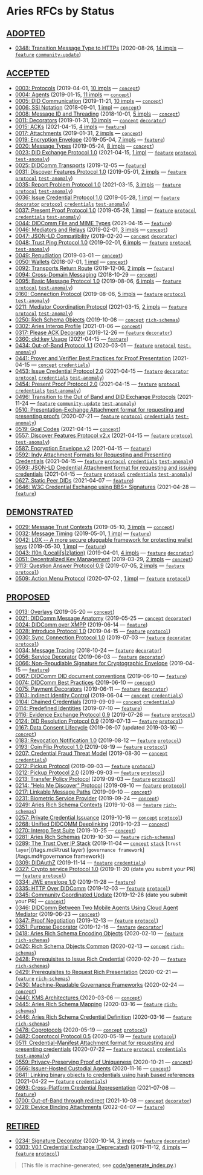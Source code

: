 # Aries RFCs by Status

## [ADOPTED](README.md#adopted)
* [0348: Transition Message Type to HTTPs](features/0348-transition-msg-type-to-https/README.md) (2020-08-26, [14 impls](features/0348-transition-msg-type-to-https/README.md#implementations) &mdash; [`feature`](/tags.md#feature) [`community-update`](/tags.md#community-update))

## [ACCEPTED](README.md#accepted)
* [0003: Protocols](concepts/0003-protocols/README.md) (2019-04-01, [10 impls](concepts/0003-protocols/README.md#implementations) &mdash; [`concept`](/tags.md#concept))
* [0004: Agents](concepts/0004-agents/README.md) (2019-01-15, [11 impls](concepts/0004-agents/README.md#implementations) &mdash; [`concept`](/tags.md#concept))
* [0005: DID Communication](concepts/0005-didcomm/README.md) (2019-11-21, [10 impls](concepts/0005-didcomm/README.md#implementations) &mdash; [`concept`](/tags.md#concept))
* [0006: SSI Notation](concepts/0006-ssi-notation/README.md) (2018-09-01, [1 impl](concepts/0006-ssi-notation/README.md#implementations) &mdash; [`concept`](/tags.md#concept))
* [0008: Message ID and Threading](concepts/0008-message-id-and-threading/README.md) (2018-10-01, [5 impls](concepts/0008-message-id-and-threading/README.md#implementations) &mdash; [`concept`](/tags.md#concept))
* [0011: Decorators](concepts/0011-decorators/README.md) (2019-01-31, [10 impls](concepts/0011-decorators/README.md#implementations) &mdash; [`concept`](/tags.md#concept) [`decorator`](/tags.md#decorator))
* [0015: ACKs](features/0015-acks/README.md) (2021-04-15, [4 impls](features/0015-acks/README.md#implementations) &mdash; [`feature`](/tags.md#feature))
* [0017: Attachments](concepts/0017-attachments/README.md) (2019-01-31, [2 impls](concepts/0017-attachments/README.md#implementations) &mdash; [`concept`](/tags.md#concept))
* [0019: Encryption Envelope](features/0019-encryption-envelope/README.md) (2019-05-04, [7 impls](features/0019-encryption-envelope/README.md#implementations) &mdash; [`feature`](/tags.md#feature))
* [0020: Message Types](concepts/0020-message-types/README.md) (2019-05-24, [8 impls](concepts/0020-message-types/README.md#implementations) &mdash; [`concept`](/tags.md#concept))
* [0023: DID Exchange Protocol 1.0](features/0023-did-exchange/README.md) (2021-04-15, [1 impl](features/0023-did-exchange/README.md#implementations) &mdash; [`feature`](/tags.md#feature) [`protocol`](/tags.md#protocol) [`test-anomaly`](/tags.md#test-anomaly))
* [0025: DIDComm Transports](features/0025-didcomm-transports/README.md) (2019-12-05 &mdash; [`feature`](/tags.md#feature))
* [0031: Discover Features Protocol 1.0](features/0031-discover-features/README.md) (2019-05-01, [2 impls](features/0031-discover-features/README.md#implementations) &mdash; [`feature`](/tags.md#feature) [`protocol`](/tags.md#protocol) [`test-anomaly`](/tags.md#test-anomaly))
* [0035: Report Problem Protocol 1.0](features/0035-report-problem/README.md) (2021-03-15, [3 impls](features/0035-report-problem/README.md#implementations) &mdash; [`feature`](/tags.md#feature) [`protocol`](/tags.md#protocol) [`test-anomaly`](/tags.md#test-anomaly))
* [0036: Issue Credential Protocol 1.0](features/0036-issue-credential/README.md) (2019-05-28, [1 impl](features/0036-issue-credential/README.md#implementations) &mdash; [`feature`](/tags.md#feature) [`decorator`](/tags.md#decorator) [`protocol`](/tags.md#protocol) [`credentials`](/tags.md#credentials) [`test-anomaly`](/tags.md#test-anomaly))
* [0037: Present Proof Protocol 1.0](features/0037-present-proof/README.md) (2019-05-28, [1 impl](features/0037-present-proof/README.md#implementations) &mdash; [`feature`](/tags.md#feature) [`protocol`](/tags.md#protocol) [`credentials`](/tags.md#credentials) [`test-anomaly`](/tags.md#test-anomaly))
* [0044: DIDComm File and MIME Types](features/0044-didcomm-file-and-mime-types/README.md) (2021-04-15 &mdash; [`feature`](/tags.md#feature))
* [0046: Mediators and Relays](concepts/0046-mediators-and-relays/README.md) (2019-02-01, [3 impls](concepts/0046-mediators-and-relays/README.md#implementations) &mdash; [`concept`](/tags.md#concept))
* [0047: JSON-LD Compatibility](concepts/0047-json-ld-compatibility/README.md) (2019-02-20 &mdash; [`concept`](/tags.md#concept) [`decorator`](/tags.md#decorator))
* [0048: Trust Ping Protocol 1.0](features/0048-trust-ping/README.md) (2019-02-01, [6 impls](features/0048-trust-ping/README.md#implementations) &mdash; [`feature`](/tags.md#feature) [`protocol`](/tags.md#protocol) [`test-anomaly`](/tags.md#test-anomaly))
* [0049: Repudiation](concepts/0049-repudiation/README.md) (2019-03-01 &mdash; [`concept`](/tags.md#concept))
* [0050: Wallets](concepts/0050-wallets/README.md) (2018-07-01, [1 impl](concepts/0050-wallets/README.md#implementations) &mdash; [`concept`](/tags.md#concept))
* [0092: Transports Return Route](features/0092-transport-return-route/README.md) (2019-12-06, [2 impls](features/0092-transport-return-route/README.md#implementations) &mdash; [`feature`](/tags.md#feature))
* [0094: Cross-Domain Messaging](concepts/0094-cross-domain-messaging/README.md) (2018-10-29 &mdash; [`concept`](/tags.md#concept))
* [0095: Basic Message Protocol 1.0](features/0095-basic-message/README.md) (2019-08-06, [6 impls](features/0095-basic-message/README.md#implementations) &mdash; [`feature`](/tags.md#feature) [`protocol`](/tags.md#protocol) [`test-anomaly`](/tags.md#test-anomaly))
* [0160: Connection Protocol](features/0160-connection-protocol/README.md) (2019-08-06, [5 impls](features/0160-connection-protocol/README.md#implementations) &mdash; [`feature`](/tags.md#feature) [`protocol`](/tags.md#protocol) [`test-anomaly`](/tags.md#test-anomaly))
* [0211: Mediator Coordination Protocol](features/0211-route-coordination/README.md) (2021-03-15, [2 impls](features/0211-route-coordination/README.md#implementations) &mdash; [`feature`](/tags.md#feature) [`protocol`](/tags.md#protocol) [`test-anomaly`](/tags.md#test-anomaly))
* [0250: Rich Schema Objects](concepts/0250-rich-schemas/README.md) (2019-10-08 &mdash; [`concept`](/tags.md#concept) [`rich-schemas`](/tags.md#rich-schemas))
* [0302: Aries Interop Profile](concepts/0302-aries-interop-profile/README.md) (2021-01-06 &mdash; [`concept`](/tags.md#concept))
* [0317: Please ACK Decorator](features/0317-please-ack/README.md) (2019-12-26 &mdash; [`feature`](/tags.md#feature) [`decorator`](/tags.md#decorator))
* [0360: did:key Usage](features/0360-use-did-key/README.md) (2021-04-15 &mdash; [`feature`](/tags.md#feature))
* [0434: Out-of-Band Protocol 1.1](features/0434-outofband/README.md) (2020-03-01 &mdash; [`feature`](/tags.md#feature) [`protocol`](/tags.md#protocol) [`test-anomaly`](/tags.md#test-anomaly))
* [0441: Prover and Verifier Best Practices for Proof Presentation](concepts/0441-present-proof-best-practices/README.md) (2021-04-15 &mdash; [`concept`](/tags.md#concept) [`credentials`](/tags.md#credentials))
* [0453: Issue Credential Protocol 2.0](features/0453-issue-credential-v2/README.md) (2021-04-15 &mdash; [`feature`](/tags.md#feature) [`decorator`](/tags.md#decorator) [`protocol`](/tags.md#protocol) [`credentials`](/tags.md#credentials) [`test-anomaly`](/tags.md#test-anomaly))
* [0454: Present Proof Protocol 2.0](features/0454-present-proof-v2/README.md) (2021-04-15 &mdash; [`feature`](/tags.md#feature) [`protocol`](/tags.md#protocol) [`credentials`](/tags.md#credentials) [`test-anomaly`](/tags.md#test-anomaly))
* [0496: Transition to the Out of Band and DID Exchange Protocols](features/0496-transition-to-oob-and-did-exchange/README.md) (2021-11-24 &mdash; [`feature`](/tags.md#feature) [`community-update`](/tags.md#community-update) [`test-anomaly`](/tags.md#test-anomaly))
* [0510: Presentation-Exchange Attachment format for requesting and presenting proofs](features/0510-dif-pres-exch-attach/README.md) (2020-07-21 &mdash; [`feature`](/tags.md#feature) [`protocol`](/tags.md#protocol) [`credentials`](/tags.md#credentials) [`test-anomaly`](/tags.md#test-anomaly))
* [0519: Goal Codes](concepts/0519-goal-codes/README.md) (2021-04-15 &mdash; [`concept`](/tags.md#concept))
* [0557: Discover Features Protocol v2.x](features/0557-discover-features-v2/README.md) (2021-04-15 &mdash; [`feature`](/tags.md#feature) [`protocol`](/tags.md#protocol) [`test-anomaly`](/tags.md#test-anomaly))
* [0587: Encryption Envelope v2](features/0587-encryption-envelope-v2/README.md) (2021-04-15 &mdash; [`feature`](/tags.md#feature))
* [0592: Indy Attachment Formats for Requesting and Presenting Credentials](features/0592-indy-attachments/README.md) (2021-04-15 &mdash; [`feature`](/tags.md#feature) [`protocol`](/tags.md#protocol) [`credentials`](/tags.md#credentials) [`test-anomaly`](/tags.md#test-anomaly))
* [0593: JSON-LD Credential Attachment format for requesting and issuing credentials](features/0593-json-ld-cred-attach/README.md) (2021-04-15 &mdash; [`feature`](/tags.md#feature) [`protocol`](/tags.md#protocol) [`credentials`](/tags.md#credentials) [`test-anomaly`](/tags.md#test-anomaly))
* [0627: Static Peer DIDs](features/0627-static-peer-dids/README.md) (2021-04-07 &mdash; [`feature`](/tags.md#feature))
* [0646: W3C Credential Exchange using BBS+ Signatures](features/0646-bbs-credentials/README.md) (2021-04-28 &mdash; [`feature`](/tags.md#feature))

## [DEMONSTRATED](README.md#demonstrated)
* [0029: Message Trust Contexts](concepts/0029-message-trust-contexts/README.md) (2019-05-10, [3 impls](concepts/0029-message-trust-contexts/README.md#implementations) &mdash; [`concept`](/tags.md#concept))
* [0032: Message Timing](features/0032-message-timing/README.md) (2019-05-01, [1 impl](features/0032-message-timing/README.md#implementations) &mdash; [`feature`](/tags.md#feature))
* [0042: LOX -- A more secure pluggable framework for protecting wallet keys](features/0042-lox/README.md) (2019-05-30, [1 impl](features/0042-lox/README.md#implementations) &mdash; [`feature`](/tags.md#feature))
* [0043: l10n (Locali[s|z]ation)](features/0043-l10n/README.md) (2019-04-01, [4 impls](features/0043-l10n/README.md#implementations) &mdash; [`feature`](/tags.md#feature) [`decorator`](/tags.md#decorator))
* [0051: Decentralized Key Management](concepts/0051-dkms/README.md) (2019-03-29, [2 impls](concepts/0051-dkms/README.md#implementations) &mdash; [`concept`](/tags.md#concept))
* [0113: Question Answer Protocol 0.9](features/0113-question-answer/README.md) (2019-07-05, [2 impls](features/0113-question-answer/README.md#implementations) &mdash; [`feature`](/tags.md#feature) [`protocol`](/tags.md#protocol))
* [0509: Action Menu Protocol](features/0509-action-menu/README.md) (2020-07-02 , [1 impl](features/0509-action-menu/README.md#implementations) &mdash; [`feature`](/tags.md#feature) [`protocol`](/tags.md#protocol))

## [PROPOSED](README.md#proposed)
* [0013: Overlays](concepts/0013-overlays/README.md) (2019-05-20 &mdash; [`concept`](/tags.md#concept))
* [0021: DIDComm Message Anatomy](concepts/0021-didcomm-message-anatomy/README.md) (2019-05-25 &mdash; [`concept`](/tags.md#concept) [`decorator`](/tags.md#decorator))
* [0024: DIDComm over XMPP](features/0024-didcomm-over-xmpp/README.md) (2019-06-14 &mdash; [`feature`](/tags.md#feature))
* [0028: Introduce Protocol 1.0](features/0028-introduce/README.md) (2019-04-15 &mdash; [`feature`](/tags.md#feature) [`protocol`](/tags.md#protocol))
* [0030: Sync Connection Protocol 1.0](features/0030-sync-connection/README.md) (2019-07-03 &mdash; [`feature`](/tags.md#feature) [`decorator`](/tags.md#decorator) [`protocol`](/tags.md#protocol))
* [0034: Message Tracing](features/0034-message-tracing/README.md) (2018-10-24 &mdash; [`feature`](/tags.md#feature) [`decorator`](/tags.md#decorator))
* [0056: Service Decorator](features/0056-service-decorator/README.md) (2019-06-03 &mdash; [`feature`](/tags.md#feature) [`decorator`](/tags.md#decorator))
* [0066: Non-Repudiable Signature for Cryptographic Envelope](features/0066-non-repudiable-cryptographic-envelope/README.md) (2019-04-15 &mdash; [`feature`](/tags.md#feature))
* [0067: DIDComm DID document conventions](features/0067-didcomm-diddoc-conventions/README.md) (2019-06-10 &mdash; [`feature`](/tags.md#feature))
* [0074: DIDComm Best Practices](concepts/0074-didcomm-best-practices/README.md) (2019-06-10 &mdash; [`concept`](/tags.md#concept))
* [0075: Payment Decorators](features/0075-payment-decorators/README.md) (2019-06-11 &mdash; [`feature`](/tags.md#feature) [`decorator`](/tags.md#decorator))
* [0103: Indirect Identity Control](concepts/0103-indirect-identity-control/README.md) (2019-06-04 &mdash; [`concept`](/tags.md#concept) [`credentials`](/tags.md#credentials))
* [0104: Chained Credentials](concepts/0104-chained-credentials/README.md) (2019-09-09 &mdash; [`concept`](/tags.md#concept) [`credentials`](/tags.md#credentials))
* [0114: Predefined Identities](features/0114-predefined-identities/README.md) (2019-07-10 &mdash; [`feature`](/tags.md#feature))
* [0116: Evidence Exchange Protocol 0.9](features/0116-evidence-exchange/README.md) (2019-07-26 &mdash; [`feature`](/tags.md#feature) [`protocol`](/tags.md#protocol))
* [0124: DID Resolution Protocol 0.9](features/0124-did-resolution-protocol/README.md) (2019-07-13 &mdash; [`feature`](/tags.md#feature) [`protocol`](/tags.md#protocol))
* [0167: Data Consent Lifecycle](concepts/0167-data-consent-lifecycle/README.md) (2019-08-07 (updated 2019-03-16) &mdash; [`concept`](/tags.md#concept))
* [0183: Revocation Notification 1.0](features/0183-revocation-notification/README.md) (2019-08-12 &mdash; [`feature`](/tags.md#feature) [`protocol`](/tags.md#protocol))
* [0193: Coin Flip Protocol 1.0 ](features/0193-coin-flip/README.md) (2019-08-19 &mdash; [`feature`](/tags.md#feature) [`protocol`](/tags.md#protocol))
* [0207: Credential Fraud Threat Model](concepts/0207-credential-fraud-threat-model/README.md) (2019-08-30 &mdash; [`concept`](/tags.md#concept) [`credentials`](/tags.md#credentials))
* [0212: Pickup Protocol](features/0212-pickup/README.md) (2019-09-03 &mdash; [`feature`](/tags.md#feature) [`protocol`](/tags.md#protocol))
* [0212: Pickup Protocol 2.0](features/0685-pickup-v2/README.md) (2019-09-03 &mdash; [`feature`](/tags.md#feature) [`protocol`](/tags.md#protocol))
* [0213: Transfer Policy Protocol](features/0213-transfer-policy/README.md) (2019-09-03 &mdash; [`feature`](/tags.md#feature) [`protocol`](/tags.md#protocol))
* [0214: "Help Me Discover" Protocol](features/0214-help-me-discover/README.md) (2019-09-10 &mdash; [`feature`](/tags.md#feature) [`protocol`](/tags.md#protocol))
* [0217: Linkable Message Paths](concepts/0217-linkable-message-paths/README.md) (2019-09-10 &mdash; [`concept`](/tags.md#concept))
* [0231: Biometric Service Provider](concepts/0231-biometric-service-provider/README.md) (2019-09-24 &mdash; [`concept`](/tags.md#concept))
* [0249: Aries Rich Schema Contexts](features/0249-rich-schema-contexts/README.md) (2019-10-08 &mdash; [`feature`](/tags.md#feature) [`rich-schemas`](/tags.md#rich-schemas))
* [0257: Private Credential Issuance](concepts/0257-private-credential-issuance/README.md) (2019-10-16 &mdash; [`concept`](/tags.md#concept) [`protocol`](/tags.md#protocol))
* [0268: Unified DIDCOMM Deeplinking](concepts/0268-unified-didcomm-agent-deeplinking/README.md) (2019-10-23  &mdash; [`concept`](/tags.md#concept))
* [0270: Interop Test Suite](concepts/0270-interop-test-suite/README.md) (2019-10-25 &mdash; [`concept`](/tags.md#concept))
* [0281: Aries Rich Schemas](features/0281-rich-schemas/README.md) (2019-10-30 &mdash; [`feature`](/tags.md#feature) [`rich-schemas`](/tags.md#rich-schemas))
* [0289: The Trust Over IP Stack](concepts/0289-toip-stack/README.md) (2019-11-04 &mdash; [`concept`](/tags.md#concept) [`stack`](/tags.md#stack) [`trust layer`](/tags.md#trust layer) [`governance framework`](/tags.md#governance framework))
* [0309: DIDAuthZ](features/0309-didauthz/README.md) (2019-11-14 &mdash; [`feature`](/tags.md#feature) [`credentials`](/tags.md#credentials))
* [0327: Crypto service Protocol 1.0](features/0327-crypto-service/README.md) (2019-11-20 (date you submit your PR) &mdash; [`feature`](/tags.md#feature) [`protocol`](/tags.md#protocol))
* [0334: JWE envelope 1.0](features/0334-jwe-envelope/README.md) (2019-11-28 &mdash; [`feature`](/tags.md#feature))
* [0335: HTTP Over DIDComm](features/0335-http-over-didcomm/README.md) (2019-12-03 &mdash; [`feature`](/tags.md#feature) [`protocol`](/tags.md#protocol))
* [0345: Community Coordinated Update](concepts/0345-community-coordinated-update/README.md) (2019-12-26 (date you submit your PR) &mdash; [`concept`](/tags.md#concept))
* [0346: DIDComm Between Two Mobile Agents Using Cloud Agent Mediator](concepts/0346-didcomm-between-two-mobile-agents/README.md) (2019-06-23 &mdash; [`concept`](/tags.md#concept))
* [0347: Proof Negotiation](features/0347-proof-negotiation/README.md) (2019-12-13 &mdash; [`feature`](/tags.md#feature) [`protocol`](/tags.md#protocol))
* [0351: Purpose Decorator](features/0351-purpose-decorator/README.md) (2019-12-16 &mdash; [`feature`](/tags.md#feature) [`decorator`](/tags.md#decorator))
* [0418: Aries Rich Schema Encoding Objects](features/0418-rich-schema-encoding/README.md) (2020-02-10 &mdash; [`feature`](/tags.md#feature) [`rich-schemas`](/tags.md#rich-schemas))
* [0420: Rich Schema Objects Common](concepts/0420-rich-schemas-common/README.md) (2020-02-13 &mdash; [`concept`](/tags.md#concept) [`rich-schemas`](/tags.md#rich-schemas))
* [0428: Prerequisites to Issue Rich Credential](features/0428-prepare-issue-rich-credential/README.md) (2020-02-20 &mdash; [`feature`](/tags.md#feature) [`rich-schemas`](/tags.md#rich-schemas))
* [0429: Prerequisites to Request Rich Presentation](features/0429-prepare-req-rich-pres/README.md) (2020-02-21 &mdash; [`feature`](/tags.md#feature) [`rich-schemas`](/tags.md#rich-schemas))
* [0430: Machine-Readable Governance Frameworks](concepts/0430-machine-readable-governance-frameworks/README.md) (2020-02-24 &mdash; [`concept`](/tags.md#concept))
* [0440: KMS Architectures ](concepts/0440-kms-architectures/README.md) (2020-03-06 &mdash; [`concept`](/tags.md#concept))
* [0445: Aries Rich Schema Mapping](features/0445-rich-schema-mapping/README.md) (2020-03-16 &mdash; [`feature`](/tags.md#feature) [`rich-schemas`](/tags.md#rich-schemas))
* [0446: Aries Rich Schema Credential Definition](features/0446-rich-schema-cred-def/README.md) (2020-03-16 &mdash; [`feature`](/tags.md#feature) [`rich-schemas`](/tags.md#rich-schemas))
* [0478: Coprotocols](concepts/0478-coprotocols/README.md) (2020-05-19 &mdash; [`concept`](/tags.md#concept) [`protocol`](/tags.md#protocol))
* [0482: Coprotocol Protocol 0.5](features/0482-coprotocol-protocol/README.md) (2020-05-19 &mdash; [`feature`](/tags.md#feature) [`protocol`](/tags.md#protocol))
* [0511: Credential-Manifest Attachment format for requesting and presenting credentials](features/0511-dif-cred-manifest-attach/README.md) (2020-07-22 &mdash; [`feature`](/tags.md#feature) [`protocol`](/tags.md#protocol) [`credentials`](/tags.md#credentials) [`test-anomaly`](/tags.md#test-anomaly))
* [0559: Privacy-Preserving Proof of Uniqueness](concepts/0559-pppu/README.md) (2020-10-21 &mdash; [`concept`](/tags.md#concept))
* [0566: Issuer-Hosted Custodial Agents](concepts/0566-issuer-hosted-custodidal-agents/README.md) (2020-11-16 &mdash; [`concept`](/tags.md#concept))
* [0641: Linking binary objects to credentials using hash based references](features/0641-linking-binary-objects-to-credentials/README.md) (2021-04-22 &mdash; [`feature`](/tags.md#feature) [`credentials`](/tags.md#credentials))
* [0693: Cross-Platform Credential Representation](features/0693-credential-representation/README.md) (2021-07-06 &mdash; [`feature`](/tags.md#feature))
* [0700: Out-of-Band through redirect](concepts/0700-oob-through-redirect/README.md) (2021-10-08 &mdash; [`concept`](/tags.md#concept) [`decorator`](/tags.md#decorator))
* [0728: Device Binding Attachments](features/0728-device-binding-attachments/README.md) (2022-04-07 &mdash; [`feature`](/tags.md#feature))

## [RETIRED](README.md#retired)
* [0234: Signature Decorator](features/0234-signature-decorator/README.md) (2020-10-14, [3 impls](features/0234-signature-decorator/README.md#implementations) &mdash; [`feature`](/tags.md#feature) [`decorator`](/tags.md#decorator))
* [0303: V0.1 Credential Exchange (Deprecated)](features/0303-v01-credential-exchange/README.md) (2019-11-12, [4 impls](features/0303-v01-credential-exchange/README.md#implementations) &mdash; [`feature`](/tags.md#feature) [`protocol`](/tags.md#protocol))


>(This file is machine-generated; see [code/generate_index.py](code/generate_index.py).)
